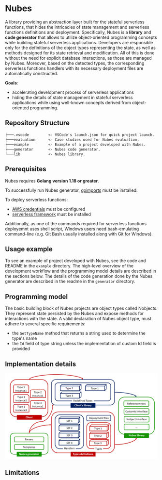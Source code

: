 # Nubes

A library providing an abstraction layer built for the stateful serverless functions, that hides the intricacies of state management and serverless functions definitions and deployment. Specifically, Nubes is a **library** and **code generator** that allows to utilize object-oriented programming concepts while building stateful serverless applications. Developers are responsible only for the definitions of the object types representing the state, as well as methods designed for its state retrieval and modification. All of this is done without the need for explicit database interactions, as those are managed by Nubes. Moreover, based on the detected types, the corresponding serverless functions handlers with its necessary deployment files are automatically constructed.

**Goals**:

- accelerating development process of serverless applications
- hiding the details of state management in stateful serverless applications
  while using well-known concepts derived from object-oriented programming.

## Repository Structure

```none
├───.vscode         <- VSCode's launch.json for quick project launch.
├───evaluation      <- Case studies used for Nubes evaluation.
├───example         <- Example of a project developed with Nubes.
├───generator       <- Nubes code generator.
└───lib             <- Nubes library.
```

## Prerequisites

Nubes requires **Golang version 1.18 or greater**.

To successfully run Nubes generator, [goimports](https://pkg.go.dev/golang.org/x/tools/cmd/goimports) must be installed.

To deploy serverless functions:

- [AWS credentials](https://docs.aws.amazon.com/cli/latest/userguide/cli-configure-quickstart.html) must be configured
- [serverless framework](https://www.serverless.com/framework/docs/getting-started) must be installed

Additionally, as one of the commands required for serverless functions deployemnt uses shell script, Windows users need bash-emulating command-line (e.g. Git Bash usually installed along with Git for Windows).

## Usage example

To see an example of project developed with Nubes, see the code and README in the `example` directory. The high-level overview of the development workflow and the programming model details are described in the sections below. The details of the code generation done by the Nubes generator are described in the readme in the `generator` directory.

## Programming model

The basic building block of Nubes projects are object types called Nobjects. They represent state persisted by the Nubes and expose methods for interactions with the state.  A valid declaration of Nubes object type, must adhere to several specific requirements:

- the `GetTypeName` method that returns a string used to determine the type's name
- the `Id` field of type string unless the implementation of custom Id field is provided

## Implementation details

![Nubes Overview](images/nubes-overview.png)

## Limitations
